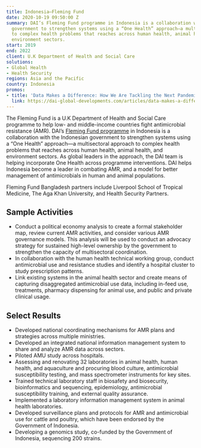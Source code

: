 ```yaml
---
title: Indonesia—Fleming Fund
date: 2020-10-19 09:50:00 Z
summary: DAI’s Fleming Fund programme in Indonesia is a collaboration with the Indonesian
  government to strengthen systems using a “One Health” approach—a multisectoral approach
  to complex health problems that reaches across human health, animal health, and
  environment sectors.
start: 2019
end: 2022
client: U.K Department of Health and Social Care
solutions:
- Global Health
- Health Security
regions: Asia and the Pacific
country: Indonesia
promos:
- title: 'Data Makes a Difference: How We Are Tackling the Next Pandemic'
  link: https://dai-global-developments.com/articles/data-makes-a-difference-how-we-are-tackling-the-next-pandemic
---
```


The Fleming Fund is a U.K Department of Health and Social Care programme to help low- and middle-income countries fight antimicrobial resistance (AMR). DAI’s [Fleming Fund programme](https://www.flemingfund.org/) in Indonesia is a collaboration with the Indonesian government to strengthen systems using a “One Health” approach—a multisectoral approach to complex health problems that reaches across human health, animal health, and environment sectors. As global leaders in the approach, the DAI team is helping incorporate One Health across programme interventions. DAI helps Indonesia become a leader in combating AMR, and a model for better management of antimicrobials in human and animal populations.  

Fleming Fund Bangladesh partners include Liverpool School of Tropical Medicine, The Aga Khan University, and Health Security Partners. 

## Sample Activities 

* Conduct a political economy analysis to create a formal stakeholder map, review current AMR activities, and consider various AMR governance models. This analysis will be used to conduct an advocacy strategy for sustained high-level ownership by the government to strengthen the capacity of multisectoral coordination. 
* In collaboration with the human health technical working group, conduct antimicrobial use and resistance studies and identify a hospital cluster to study prescription patterns. 
* Link existing systems in the animal health sector and create means of capturing disaggregated antimicrobial use data, including in-feed use, treatments, pharmacy dispensing for animal use, and public and private clinical usage.  

## Select Results

* Developed national coordinating mechanisms for AMR plans and strategies across multiple ministries.
* Developed an integrated national information management system to share and analyze AMR data across sectors.
* Piloted AMU study across hospitals.
* Assessing and renovating 32 laboratories in animal health, human health, and aquaculture and procuring blood culture, antimicrobial susceptibility testing, and mass spectrometer instruments for key sites.
* Trained technical laboratory staff in biosafety and biosecurity, bioinformatics and sequencing, epidemiology, antimicrobial susceptibility training, and external quality assurance.
* Implemented a laboratory information management system in animal health laboratories.
* Developed surveillance plans and protocols for AMR and antimicrobial use for cattle and poultry, which have been endorsed by the Government of Indonesia.
* Developing a genomics study, co-funded by the Government of Indonesia, sequencing 200 strains.
